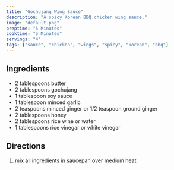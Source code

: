 ```yaml
---
title: "Gochujang Wing Sauce"
description: "A spicy Korean BBQ chicken wing sauce."
image: "default.png"
preptime: "5 Minutes"
cooktime: "5 Minutes"
servings: "4"
tags: ["sauce", "chicken", "wings", "spicy", "korean", "bbq"]
---
```


## Ingredients
- 2 tablespoons butter
- 2 tablespoons gochujang
- 1 tablespoon soy sauce
- 1 tablespoon minced garlic
- 2 teaspoons minced ginger or 1/2 teaspoon ground ginger
- 2 tablespoons honey
- 2 tablespoons rice wine or water
- 1 tablespoons rice vinegar or white vinegar

## Directions
1. mix all ingredients in saucepan over medium heat
